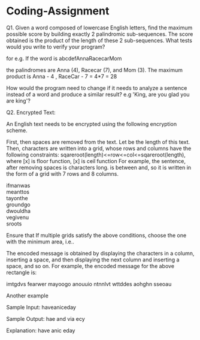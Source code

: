 # Coding-Assignment
Q1. Given a word composed of lowercase English letters, find the maximum possible score by building exactly 2 palindromic sub-sequences. The score obtained is the product of the length of these 2 sub-sequences.  What tests would you write to verify your program? 

for e.g.  If the word is  abcdefAnnaRacecarMom

the palindromes are Anna (4), Racecar (7), and  Mom (3). The maximum product is Anna - 4 , RaceCar - 7  = 4*7  = 28  

How would the program need to change if it needs to analyze a sentence instead of a word and produce a similar result?  e.g  'King, are you glad you are king'?

Q2. Encrypted Text:

An English text needs to be encrypted using the following encryption scheme. 

First, then spaces are removed from the text. Let be the length of this text. 
Then, characters are written into a grid, whose rows and columns have the following constraints:
sqareroot(length)<=row<=col<=sqareroot(length), where [x] is floor function, [x] is ceil function
For example, the sentence, after removing spaces is characters long.  is between and, so it is written in the form of a grid with 7 rows and 8 columns.

ifmanwas  
meanttos          
tayonthe  
groundgo  
dwouldha  
vegivenu  
sroots

Ensure that If multiple grids satisfy the above conditions, choose the one with the minimum area, i.e..

The encoded message is obtained by displaying the characters in a column, inserting a space, and then displaying the next column and inserting a space, and so on. For example, the encoded message for the above rectangle is:

imtgdvs fearwer mayoogo anouuio ntnnlvt wttddes aohghn sseoau

Another example 

Sample Input:
haveaniceday

Sample Output:
hae and via ecy

Explanation:
have
anic
eday
